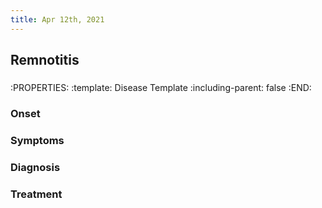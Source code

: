 ```yaml
---
title: Apr 12th, 2021
---
```


## Remnotitis
### 
:PROPERTIES:
:template: Disease Template
:including-parent: false
:END:
### Onset
### Symptoms
### Diagnosis
### Treatment
###
